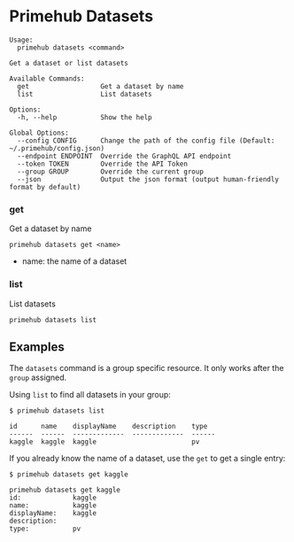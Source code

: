 
# Primehub Datasets

```
Usage: 
  primehub datasets <command>

Get a dataset or list datasets

Available Commands:
  get                  Get a dataset by name
  list                 List datasets

Options:
  -h, --help           Show the help

Global Options:
  --config CONFIG      Change the path of the config file (Default: ~/.primehub/config.json)
  --endpoint ENDPOINT  Override the GraphQL API endpoint
  --token TOKEN        Override the API Token
  --group GROUP        Override the current group
  --json               Output the json format (output human-friendly format by default)

```


### get

Get a dataset by name


```
primehub datasets get <name>
```

* name: the name of a dataset
 




### list

List datasets


```
primehub datasets list
```
 



 

## Examples

The `datasets` command is a group specific resource. It only works after the `group` assigned.

Using `list` to find all datasets in your group:

```
$ primehub datasets list
```

```
id      name    displayName    description    type
------  ------  -------------  -------------  ------
kaggle  kaggle  kaggle                        pv
```

If you already know the name of a dataset, use the `get` to get a single entry:

```
$ primehub datasets get kaggle
```

```
primehub datasets get kaggle
id:             kaggle
name:           kaggle
displayName:    kaggle
description:
type:           pv
```